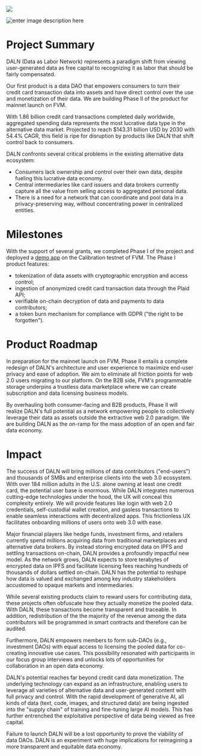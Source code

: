 ![](https://img.shields.io/badge/Incubated_by-100.builders-9146ff?logo=gamejolt&logoColor=white&labelColor=464646&style=for-the-badge)

![enter image description here](https://brown-agricultural-canidae-490.mypinata.cloud/ipfs/QmRD1BYUMzBjqtQqajJBnHs7gUDb2CixWynptFbWwn79Bu?_gl=1*82nfmc*_ga*NTEwOTI1Njk4LjE2NzQzMzQyNzc.*_ga_5RMPXG14TE*MTY5MzE4NzQ0NS43LjEuMTY5MzE4NzU4My42MC4wLjA.)

# Project Summary

DALN (Data as Labor Network) represents a paradigm shift from viewing user-generated data as free capital to recognizing it as labor that should be fairly compensated.

Our first product is a data DAO that empowers consumers to turn their credit card transaction data into assets and have direct control over the use and monetization of their data. We are building Phase II of the product for mainnet launch on FVM. 

With 1.86 billion credit card transactions completed daily worldwide, aggregated spending data represents the most lucrative data type in the alternative data market. Projected to reach $143.31 billion USD by 2030 with 54.4% CAGR, this field is ripe for disruption by products like DALN that shift control back to consumers. 

DALN confronts several critical problems in the existing alternative data ecosystem:

-   Consumers lack ownership and control over their own data, despite fueling this lucrative data economy.
-   Central intermediaries like card issuers and data brokers currently capture all the value from selling access to aggregated personal data.
-   There is a need for a network that can coordinate and pool data in a privacy-preserving way, without concentrating power in centralized entities.

# Milestones

With the support of several grants, we completed Phase I of the project and deployed a  [demo app](https://app.daln.io/)  on the Calibration testnet of FVM. The Phase I product features:

-   tokenization of data assets with cryptographic encryption and access control;
-   ingestion of anonymized credit card transaction data through the Plaid API;
-   verifiable on-chain decryption of data and payments to data contributors;
-   a token burn mechanism for compliance with GDPR ("the right to be forgotten").

# Product Roadmap

In preparation for the mainnet launch on FVM, Phase II entails a complete redesign of DALN's architecture and user experience to maximize end-user privacy and ease of adoption. We aim to eliminate all friction points for web 2.0 users migrating to our platform. On the B2B side, FVM's programmable storage underpins a trustless data marketplace where we can create subscription and data licensing business models.

By overhauling both consumer-facing and B2B products, Phase II will realize DALN's full potential as a network empowering people to collectively leverage their data as assets outside the extractive web 2.0 paradigm. We are building DALN as the on-ramp for the mass adoption of an open and fair data economy.

# Impact 

The success of DALN will bring millions of data contributors ("end-users") and thousands of SMBs and enterprise clients into the web 3.0 ecosystem. With over 184 million adults in the U.S. alone owning at least one credit card, the potential user base is enormous. While DALN integrates numerous cutting-edge technologies under the hood, the UX will conceal this complexity entirely. We will provide features like login with web 2.0 credentials, self-custodial wallet creation, and gasless transactions to enable seamless interactions with decentralized apps. This frictionless UX facilitates onboarding millions of users onto web 3.0 with ease.

Major financial players like hedge funds, investment firms, and retailers currently spend millions acquiring data from traditional marketplaces and alternative data brokers. By instead storing encrypted data on IPFS and settling transactions on-chain, DALN provides a profoundly impactful new model. As the network grows, DALN expects to store terabytes of encrypted data on IPFS and facilitate licensing fees reaching hundreds of thousands of dollars settled on-chain. DALN has the potential to reshape how data is valued and exchanged among key industry stakeholders accustomed to opaque markets and intermediaries.

While several existing products claim to reward users for contributing data, these projects often obfuscate how they actually monetize the pooled data. With DALN, these transactions become transparent and traceable. In addition, redistribution of the the majority of the revenue among the data contributors will be programmed in smart contracts and therefore can be audited.

Furthermore, DALN empowers members to form sub-DAOs (e.g., investment DAOs) with equal access to licensing the pooled data for co-creating innovative use cases. This possibility resonated with participants in our focus group interviews and unlocks lots of opportunities for collaboration in an open data economy.

DALN's potential reaches far beyond credit card data monetization. The underlying technology can expand as an infrastructure, enabling users to leverage all varieties of alternative data and user-generated content with full privacy and control. With the rapid development of generative AI, all kinds of data (text, code, images, and structured data) are being ingested into the "supply chain" of training and fine-tuning large AI models. This has further entrenched the exploitative perspective of data being viewed as free capital.

Failure to launch DALN will be a lost opportunity to prove the viability of data DAOs. DALN is an experiment with huge implications for reimagining a more transparent and equitable data economy.
